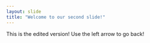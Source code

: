 ```yaml
---
layout: slide
title: "Welcome to our second slide!"
---
```

This is the edited version!
Use the left arrow to go back!
